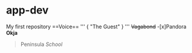 # app-dev
My first repository
==Voice==
'''
{
"The Guest"
}
'''
~~Vagabond~~
-[x]Pandora
**Okja**
>Peninsula
*School*
